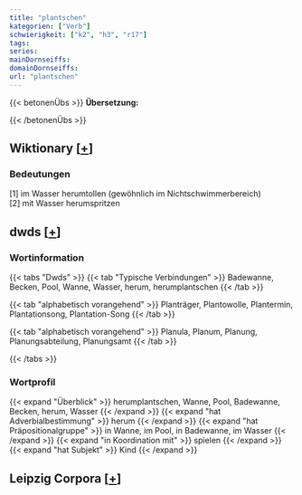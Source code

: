 ```yaml
---
title: "plantschen"
kategorien: ["Verb"]
schwierigkeit: ["k2", "h3", "r17"]
tags:
series:
mainDornseiffs:
domainDornseiffs:
url: "plantschen"
---
```


{{< betonenÜbs >}}
**Übersetzung:**  
  
{{< /betonenÜbs >}}

## Wiktionary [[+](https://de.wiktionary.org/wiki/plantschen)]

### Bedeutungen
[1] im Wasser herumtollen (gewöhnlich im Nichtschwimmerbereich)  
[2] mit Wasser herumspritzen  



## dwds [[+](https://www.dwds.de/wb/plantschen)]

### Wortinformation
{{< tabs "Dwds" >}}
{{< tab "Typische Verbindungen" >}}
Badewanne, Becken, Pool, Wanne, Wasser, herum, herumplantschen
{{< /tab >}}

{{< tab "alphabetisch vorangehend" >}}
Planträger, Plantowolle, Plantermin, Plantationsong, Plantation-Song
{{< /tab >}}

{{< tab "alphabetisch vorangehend" >}}
Planula, Planum, Planung, Planungsabteilung, Planungsamt
{{< /tab >}}

{{< /tabs >}}

### Wortprofil
{{< expand "Überblick" >}} herumplantschen, Wanne, Pool, Badewanne, Becken, herum, Wasser {{< /expand >}}
{{< expand "hat Adverbialbestimmung" >}} herum {{< /expand >}}
{{< expand "hat Präpositionalgruppe" >}} in Wanne, im Pool, in Badewanne, im Wasser {{< /expand >}}
{{< expand "in Koordination mit" >}} spielen {{< /expand >}}
{{< expand "hat Subjekt" >}} Kind {{< /expand >}}

## Leipzig Corpora [[+](https://corpora.uni-leipzig.de/en/res?word=plantschen&corpusId=deu_newscrawl-public_2018)]


